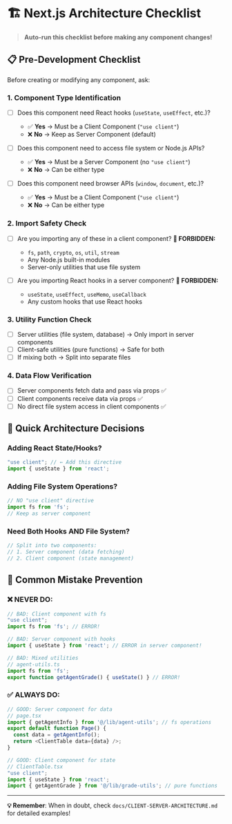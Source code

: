 # 🏗️ Next.js Architecture Checklist

> **Auto-run this checklist before making any component changes!**

## 📋 Pre-Development Checklist

Before creating or modifying any component, ask:

### 1. **Component Type Identification**
- [ ] Does this component need React hooks (`useState`, `useEffect`, etc.)?
  - ✅ **Yes** → Must be a Client Component (`"use client"`)
  - ❌ **No** → Keep as Server Component (default)

- [ ] Does this component need to access file system or Node.js APIs?
  - ✅ **Yes** → Must be a Server Component (no `"use client"`)
  - ❌ **No** → Can be either type

- [ ] Does this component need browser APIs (`window`, `document`, etc.)?
  - ✅ **Yes** → Must be a Client Component (`"use client"`)
  - ❌ **No** → Can be either type

### 2. **Import Safety Check**
- [ ] Are you importing any of these in a client component? **🚨 FORBIDDEN:**
  - `fs`, `path`, `crypto`, `os`, `util`, `stream`
  - Any Node.js built-in modules
  - Server-only utilities that use file system

- [ ] Are you importing React hooks in a server component? **🚨 FORBIDDEN:**
  - `useState`, `useEffect`, `useMemo`, `useCallback`
  - Any custom hooks that use React hooks

### 3. **Utility Function Check**
- [ ] Server utilities (file system, database) → Only import in server components
- [ ] Client-safe utilities (pure functions) → Safe for both
- [ ] If mixing both → Split into separate files

### 4. **Data Flow Verification**
- [ ] Server components fetch data and pass via props ✅
- [ ] Client components receive data via props ✅
- [ ] No direct file system access in client components ✅

## 🔧 **Quick Architecture Decisions**

### Adding React State/Hooks?
```typescript
"use client"; // ← Add this directive
import { useState } from 'react';
```

### Adding File System Operations?
```typescript
// NO "use client" directive
import fs from 'fs';
// Keep as server component
```

### Need Both Hooks AND File System?
```typescript
// Split into two components:
// 1. Server component (data fetching)
// 2. Client component (state management)
```

## 🚨 **Common Mistake Prevention**

### ❌ **NEVER DO:**
```typescript
// BAD: Client component with fs
"use client";
import fs from 'fs'; // ERROR!

// BAD: Server component with hooks
import { useState } from 'react'; // ERROR in server component!

// BAD: Mixed utilities
// agent-utils.ts
import fs from 'fs';
export function getAgentGrade() { useState() } // ERROR!
```

### ✅ **ALWAYS DO:**
```typescript
// GOOD: Server component for data
// page.tsx
import { getAgentInfo } from '@/lib/agent-utils'; // fs operations
export default function Page() {
  const data = getAgentInfo();
  return <ClientTable data={data} />;
}

// GOOD: Client component for state
// ClientTable.tsx
"use client";
import { useState } from 'react';
import { getAgentGrade } from '@/lib/grade-utils'; // pure functions
```

---

**💡 Remember**: When in doubt, check `docs/CLIENT-SERVER-ARCHITECTURE.md` for detailed examples!
